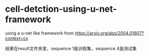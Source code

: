 # cell-detction-using-u-net-framework

using a u-net like framework from https://arxiv.org/abs/2004.01607?context=cs

结果在result文件夹里，sequence 1是训练集，sequence 4是测试集
